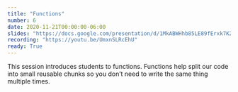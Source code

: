 ```yaml
---
title: "Functions"
number: 6
date: 2020-11-21T00:00:00-06:00
slides: "https://docs.google.com/presentation/d/1MkABWHhb85LE89fErxk7KZdk_TEBe7QzygBhCt59VCU/edit?usp=sharing"
recording: "https://youtu.be/UmxnSLRcEhU"
ready: True
---
```


This session introduces students to functions. Functions help split our code into small reusable chunks so you don’t need to write the same thing multiple times.